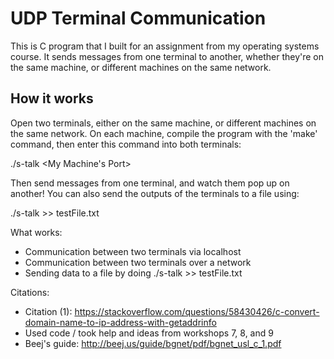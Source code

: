 # UDP Terminal Communication
This is C program that I built for an assignment from my operating systems course. It sends messages from one terminal to another, whether they're on the same machine, or different machines on the same network.

## How it works
Open two terminals, either on the same machine, or different machines on the same network. On each machine, compile the program with the 'make' command, then enter this command into both terminals:

./s-talk <My Machine's Port> <Remote Machine Name> <Remote Port Number>
	
Then send messages from one terminal, and watch them pop up on another!
You can also send the outputs of the terminals to a file using:

./s-talk <myPortNumber> <remoteMachineName> <remotePortNumber> >> testFile.txt

What works: 

 - Communication between two terminals via localhost
 - Communication between two terminals over a network
 - Sending data to a file by doing ./s-talk <myPortNumber> <remoteMachineName> <remotePortNumber> >> testFile.txt

Citations:

 - Citation (1): https://stackoverflow.com/questions/58430426/c-convert-domain-name-to-ip-address-with-getaddrinfo
 - Used code / took help and ideas from workshops 7, 8, and 9
 - Beej's guide: http://beej.us/guide/bgnet/pdf/bgnet_usl_c_1.pdf